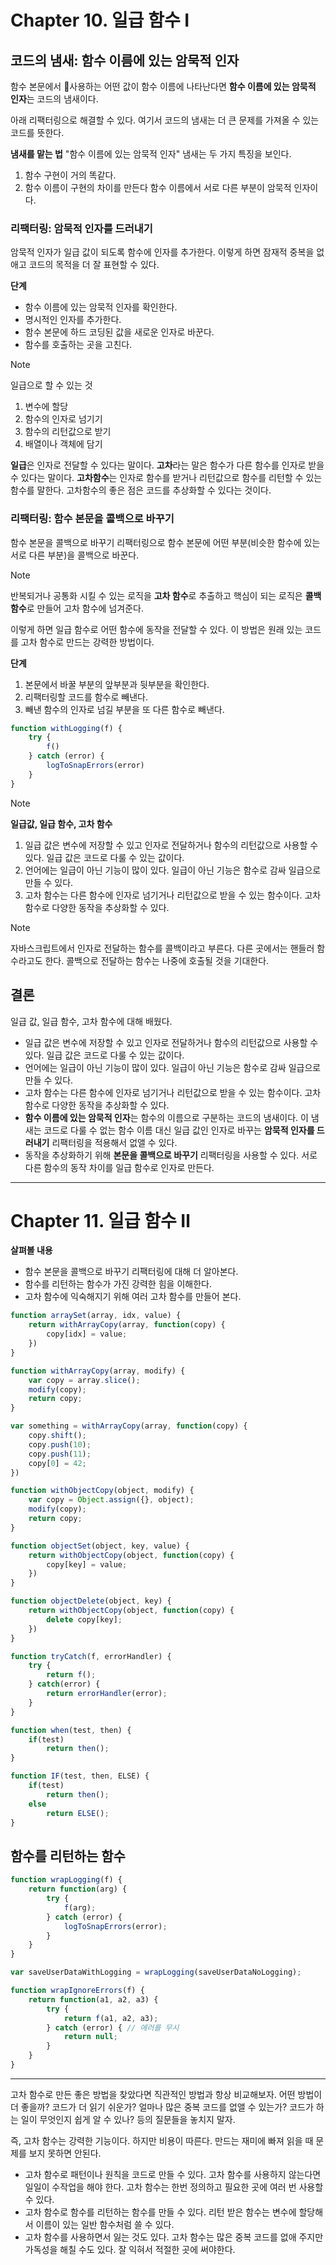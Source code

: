 # Chapter 10. 일급 함수 **I**

## 코드의 냄새: 함수 이름에 있는 암묵적 인자
함수 본문에서 사용하는 어떤 값이 함수 이름에 나타난다면 **함수 이름에 있는 암묵적 인자**는 코드의 냄새이다.

아래 리팩터링으로 해결할 수 있다.
여기서 코드의 냄새는 더 큰 문제를 가져올 수 있는 코드를 뜻한다.

**냄새를 맡는 법**
"함수 이름에 있는 암묵적 인자" 냄새는 두 가지 특징을 보인다.
1. 함수 구현이 거의 똑같다.
2. 함수 이름이 구현의 차이를 만든다
함수 이름에서 서로 다른 부분이 암묵적 인자이다.

### 리팩터링: 암묵적 인자를 드러내기
암묵적 인자가 일급 값이 되도록 함수에 인자를 추가한다. 
이렇게 하면 잠재적 중복을 없애고 코드의 목적을 더 잘 표현할 수 있다.

**단계** 
- 함수 이름에 있는 암묵적 인자를 확인한다.
- 명시적인 인자를 추가한다.
- 함수 본문에 하드 코딩된 값을 새로운 인자로 바꾼다.
- 함수를 호출하는 곳을 고친다.

>[!NOTE]
>일급으로 할 수 있는 것
>1. 변수에 할당
>2. 함수의 인자로 넘기기
>3. 함수의 리턴값으로 받기
>4. 배열이나 객체에 담기
>   
>   **일급**은 인자로 전달할 수 있다는 말이다.
>   **고차**라는 말은 함수가 다른 함수를 인자로 받을 수 있다는 말이다.
>   **고차함수**는 인자로 함수를 받거나 리턴값으로 함수를 리턴할 수 있는 함수를 말한다.
>   고차함수의 좋은 점은 코드를 추상화할 수 있다는 것이다.

### 리팩터링: 함수 본문을 콜백으로 바꾸기
함수 본문을 콜백으로 바꾸기 리팩터링으로 
함수 본문에 어떤 부분(비슷한 함수에 있는 서로 다른 부분)을 콜백으로 바꾼다. 

> [!NOTE]  
> 반복되거나 공통화 시킬 수 있는 로직을 **고차 함수**로 추출하고 핵심이 되는 로직은 **콜백 함수**로 만들어 고차 함수에 넘겨준다.

이렇게 하면 일급 함수로 어떤 함수에 동작을 전달할 수 있다. 이 방법은 원래 있는 코드를 고차 함수로 만드는 강력한 방법이다.

**단계**
1. 본문에서 바꿀 부분의 앞부분과 뒷부분을 확인한다.
2. 리팩터링할 코드를 함수로 빼낸다.
3. 빼낸 함수의 인자로 넘길 부분을 또 다른 함수로 빼낸다.

```js
function withLogging(f) {
    try {
        f()
    } catch (error) {
        logToSnapErrors(error)
    }
}
```


>[!note]
> **일급값, 일급 함수, 고차 함수**
> 1. 일급 값은 변수에 저장할 수 있고 인자로 전달하거나 함수의 리턴값으로 사용할 수 있다. 일급 값은 코드로 다룰 수 있는 값이다.
>2. 언어에는 일급이 아닌 기능이 많이 있다. 일급이 아닌 기능은 함수로 감싸 일급으로 만들 수 있다.
>3. 고차 함수는 다른 함수에 인자로 넘기거나 리턴값으로 받을 수 있는 함수이다. 고차 함수로 다양한 동작을 추상화할 수 있다.

>[!NOTE]
>자바스크립트에서 인자로 전달하는 함수를 콜백이라고 부른다.
>다른 곳에서는 핸들러 함수라고도 한다.
>콜백으로 전달하는 함수는 나중에 호출될 것을 기대한다.


## 결론
일급 값, 일급 함수, 고차 함수에 대해 배웠다.

- 일급 값은 변수에 저장할 수 있고 인자로 전달하거나 함수의 리턴값으로 사용할 수 있다. 일급 값은 코드로 다룰 수 있는 값이다.
- 언어에는 일급이 아닌 기능이 많이 있다. 일급이 아닌 기능은 함수로 감싸 일급으로 만들 수 있다.
- 고차 함수는 다른 함수에 인자로 넘기거나 리턴값으로 받을 수 있는 함수이다. 고차 함수로 다양한 동작을 추상화할 수 있다.
- **함수 이름에 있는 암묵적 인자**는 함수의 이름으로 구분하는 코드의 냄새이다. 이 냄새는 코드로 다룰 수 없는 함수 이름 대신 일급 값인 인자로 바꾸는 **암묵적 인자를 드러내기** 리팩터링을 적용해서 없앨 수 있다.
- 동작을 추상화하기 위해 **본문을 콜백으로 바꾸기** 리팩터링을 사용할 수 있다. 서로 다른 함수의 동작 차이를 일급 함수로 인자로 만든다.

---
# Chapter 11. 일급 함수 Ⅱ

**살펴볼 내용**
- 함수 본문을 콜백으로 바꾸기 리팩터링에 대해 더 알아본다.
- 함수를 리턴하는 함수가 가진 강력한 힘을 이해한다.
- 고차 함수에 익숙해지기 위해 여러 고차 함수를 만들어 본다.

```js
function arraySet(array, idx, value) {
	return withArrayCopy(array, function(copy) {
		copy[idx] = value;
	})
}

function withArrayCopy(array, modify) {
	var copy = array.slice();
	modify(copy);
	return copy;
}

var something = withArrayCopy(array, function(copy) {
	copy.shift();
	copy.push(10);
	copy.push(11);
	copy[0] = 42;
})
```

```js
function withObjectCopy(object, modify) {
	var copy = Object.assign({}, object);
	modify(copy);
	return copy;
}

function objectSet(object, key, value) {
	return withObjectCopy(object, function(copy) {
		copy[key] = value;
	})
}

function objectDelete(object, key) {
	return withObjectCopy(object, function(copy) {
		delete copy[key];
	})
}
```

```js
function tryCatch(f, errorHandler) {
	try {
		return f();
	} catch(error) {
		return errorHandler(error);
	}
}
```

```js
function when(test, then) {
	if(test) 
		return then();
}
```

```js
function IF(test, then, ELSE) {
	if(test) 
		return then();
	else
		return ELSE();
}
```

## 함수를 리턴하는 함수

```js
function wrapLogging(f) {
	return function(arg) {
		try {
			f(arg);
		} catch (error) {
			logToSnapErrors(error);
		}
	}
}

var saveUserDataWithLogging = wrapLogging(saveUserDataNoLogging);
```

```js
function wrapIgnoreErrors(f) {
	return function(a1, a2, a3) {
		try {
			return f(a1, a2, a3);
		} catch (error) { // 에러를 무시
			return null;
		}
	}
}
```

---

고차 함수로 만든 좋은 방법을 찾았다면 직관적인 방법과 항상 비교해보자.
어떤 방법이 더 좋을까? 코드가 더 읽기 쉬운가? 얼마나 많은 중복 코드를 없앨 수 있는가?
코드가 하는 일이 무엇인지 쉽게 알 수 있나?
등의 질문들을 놓치지 말자.

즉, 고차 함수는 강력한 기능이다. 하지만 비용이 따른다. 만드는 재미에 빠져 읽을 때 문제를 보지 못하면 안된다. 

- 고차 함수로 패턴이나 원칙을 코드로 만들 수 있다. 고차 함수를 사용하지 않는다면 일일이 수작업을 해야 한다. 고차 함수는 한번 정의하고 필요한 곳에 여러 번 사용할 수 있다.
- 고차 함수로 함수를 리턴하는 함수를 만들 수 있다. 리턴 받은 함수는 변수에 할당해서 이름이 있는 일반 함수처럼 쓸 수 있다.
- 고차 함수를 사용하면서 잃는 것도 있다. 고차 함수는 많은 중복 코드를 없애 주지만 가독성을 해칠 수도 있다. 잘 익혀서 적절한 곳에 써야한다.

